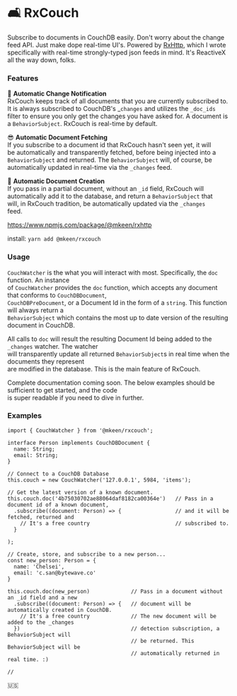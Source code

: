 # 🛋 RxCouch
Subscribe to documents in CouchDB easily. Don't worry about the change feed API. Just make dope real-time UI's. Powered by [RxHttp](https://github.com/mkeen/rxhttp), which I wrote specifically with real-time strongly-typed json feeds in mind. It's ReactiveX all the way down, folks.

### Features

📡 **Automatic Change Notification**  
   RxCouch keeps track of all documents that you are currently subscribed to.  
   It is always subscribed to CouchDB's _`changes` and utilizes the `_doc_ids`  
   filter to ensure you only get the changes you have asked for. A document is  
   a `BehaviorSubject`. RxCouch is real-time by default.
   
😎 **Automatic Document Fetching**  
   If you subscribe to a document id that RxCouch hasn't seen yet, it will  
   be  automatically and transparently fetched, before being injected into a  
   `BehaviorSubject` and returned. The `BehaviorSubject` will, of course, be  
   automatically updated in real-time via the `_changes` feed.  
   
💾 **Automatic Document Creation**  
   If you pass in a partial document, without an `_id` field, RxCouch will  
   automatically add it to the database, and return a `BehaviorSubject` that  
   will, in RxCouch tradition, be automatically updated via the `_changes`  
   feed.
  
  
https://www.npmjs.com/package/@mkeen/rxhttp  

install: `yarn add @mkeen/rxcouch`

### Usage
`CouchWatcher` is the what you will interact with most. Specifically, the `doc` function. An instance  
of `CouchWatcher` provides the `doc` function, which accepts any document that conforms to `CouchDBDocument`,  
`CouchDBPreDocument`, or a Document Id in the form of a `string`. This function will always return a  
`BehaviorSubject` which contains the most up to date version of the resulting document in CouchDB.  
  
All calls to `doc` will result the resulting Document Id being added to the `_changes` watcher. The watcher  
will transparently update all returned `BehaviorSubject`s in real time when the documents they represent  
are modified in the database. This is the main feature of RxCouch.

Complete documentation coming soon. The below examples should be sufficient to get started, and the code  
is super readable if you need to dive in further.

### Examples

```
import { CouchWatcher } from '@mkeen/rxcouch';

interface Person implements CouchDBDocument {
  name: String;
  email: String;
}

// Connect to a CouchDB Database
this.couch = new CouchWatcher('127.0.0.1', 5984, 'items');

// Get the latest version of a known document.
this.couch.doc('4b75030702ae88064daf8182ca00364e')   // Pass in a document id of a known document,
  .subscribe((document: Person) => {                 // and it will be fetched, returned and
    // It's a free country                           // subscribed to.
  }

);

// Create, store, and subscribe to a new person...
const new_person: Person = {
  name: 'Chelsei',
  email: 'c.san@bytewave.co'
}

this.couch.doc(new_person)             // Pass in a document without an _id field and a new
  .subscribe((document: Person) => {   // document will be automatically created in CouchDB.
    // It's a free country             // The new document will be added to the _changes
  })                                   // detection subscription, a BehaviorSubject will
                                       // be returned. This BehaviorSubject will be
                                       // automatically returned in real time. :)

// 
```                                       

  
  
🇺🇸
